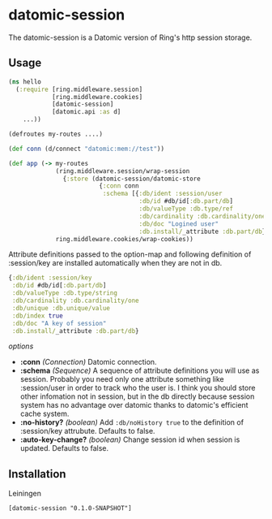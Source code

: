 # datomic-session

The datomic-session is a Datomic version of Ring's http session storage.

## Usage

```clojure
(ns hello
  (:require [ring.middleware.session]
            [ring.middleware.cookies]
            [datomic-session]
            [datomic.api :as d]
    ...))

(defroutes my-routes ....)

(def conn (d/connect "datomic:mem://test"))

(def app (-> my-routes
             (ring.middleware.session/wrap-session
               {:store (datomic-session/datomic-store
                         {:conn conn
                          :schema [{:db/ident :session/user
                                    :db/id #db/id[:db.part/db]
                                    :db/valueType :db.type/ref
                                    :db/cardinality :db.cardinality/one
                                    :db/doc "Logined user"
                                    :db.install/_attribute :db.part/db}]})})
             ring.middleware.cookies/wrap-cookies))
```

Attribute definitions passed to the option-map and following definition of :session/key are installed automatically when they are not in db.

```clojure
{:db/ident :session/key
 :db/id #db/id[:db.part/db]
 :db/valueType :db.type/string
 :db/cardinality :db.cardinality/one
 :db/unique :db.unique/value
 :db/index true
 :db/doc "A key of session"
 :db.install/_attribute :db.part/db}
```

*options*

* **:conn** *(Connection)* Datomic connection.
* **:schema** *(Sequence)* A sequence of attribute definitions you will use as session. Probably you need only one attribute something like :session/user in order to track who the user is. I think you should store other infomation not in session, but in the db directly because session system has no advantage over datomic thanks to datomic's efficient cache system.
* **:no-history?** *(boolean)* Add `:db/noHistory true` to the definition of :session/key attrubute. Defaults to false.
* **:auto-key-change?** *(boolean)* Change session id when session is updated. Defaults to false.

## Installation
Leiningen

    [datomic-session "0.1.0-SNAPSHOT"]
